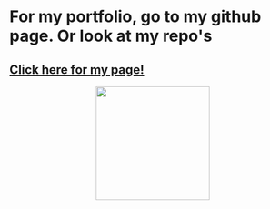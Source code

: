 # For my portfolio, go to my github page. Or look at my repo's
## <a href="https://ohusq.github.io/" target="_blank" rel="noopener noreferrer"> Click here for my page! </a>

<div align="center">
    <img height="200px" src="https://github-readme-stats-api-holic-x.vercel.app/api/top-langs/?username=ohusq&theme=gruvbox_light&layout=compact"/>
</div>
